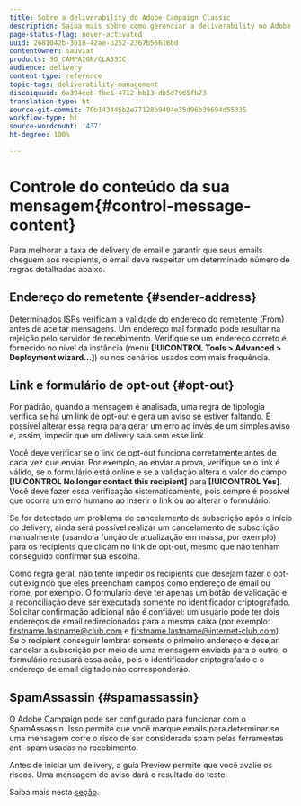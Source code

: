 ```yaml
---
title: Sobre a deliverability do Adobe Campaign Classic
description: Saiba mais sobre como gerenciar a deliverability no Adobe Campaign Classic.
page-status-flag: never-activated
uuid: 2681042b-3018-42ae-b252-2367b56616bd
contentOwner: sauviat
products: SG_CAMPAIGN/CLASSIC
audience: delivery
content-type: reference
topic-tags: deliverability-management
discoiquuid: 6a394eeb-fbe1-4712-bb13-db5d7965fb73
translation-type: ht
source-git-commit: 70b143445b2e77128b9404e35d96b39694d55335
workflow-type: ht
source-wordcount: '437'
ht-degree: 100%

---
```



# Controle do conteúdo da sua mensagem{#control-message-content}

Para melhorar a taxa de delivery de email e garantir que seus emails cheguem aos recipients, o email deve respeitar um determinado número de regras detalhadas abaixo.

## Endereço do remetente {#sender-address}

Determinados ISPs verificam a validade do endereço do remetente (From) antes de aceitar mensagens. Um endereço mal formado pode resultar na rejeição pelo servidor de recebimento. Verifique se um endereço correto é fornecido no nível da instância (menu **[!UICONTROL Tools > Advanced > Deployment wizard...]**) ou nos cenários usados com mais frequência.

## Link e formulário de opt-out {#opt-out}

Por padrão, quando a mensagem é analisada, uma regra de tipologia verifica se há um link de opt-out e gera um aviso se estiver faltando. É possível alterar essa regra para gerar um erro ao invés de um simples aviso e, assim, impedir que um delivery saia sem esse link.

Você deve verificar se o link de opt-out funciona corretamente antes de cada vez que enviar. Por exemplo, ao enviar a prova, verifique se o link é válido, se o formulário está online e se a validação altera o valor do campo **[!UICONTROL No longer contact this recipient]** para **[!UICONTROL Yes]**. Você deve fazer essa verificação sistematicamente, pois sempre é possível que ocorra um erro humano ao inserir o link ou ao alterar o formulário.

Se for detectado um problema de cancelamento de subscrição após o início do delivery, ainda será possível realizar um cancelamento de subscrição manualmente (usando a função de atualização em massa, por exemplo) para os recipients que clicam no link de opt-out, mesmo que não tenham conseguido confirmar sua escolha.

Como regra geral, não tente impedir os recipients que desejam fazer o opt-out exigindo que eles preencham campos como endereço de email ou nome, por exemplo. O formulário deve ter apenas um botão de validação e a reconciliação deve ser executada somente no identificador criptografado. Solicitar confirmação adicional não é confiável: um usuário pode ter dois endereços de email redirecionados para a mesma caixa (por exemplo: firstname.lastname@club.com e firstname.lastname@internet-club.com). Se o recipient conseguir lembrar somente o primeiro endereço e desejar cancelar a subscrição por meio de uma mensagem enviada para o outro, o formulário recusará essa ação, pois o identificador criptografado e o endereço de email digitado não corresponderão.

## SpamAssassin {#spamassassin}

O Adobe Campaign pode ser configurado para funcionar com o SpamAssassin. Isso permite que você marque emails para determinar se uma mensagem corre o risco de ser considerada spam pelas ferramentas anti-spam usadas no recebimento.

Antes de iniciar um delivery, a guia Preview permite que você avalie os riscos. Uma mensagem de aviso dará o resultado do teste.

Saiba mais nesta [seção](../../delivery/using/spamassassin.md).